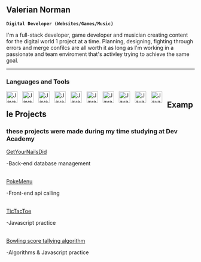 ## Valerian Norman

**`Digital Developer (Websites/Games/Music)`**

I'm a full-stack developer, game developer and musician creating content for the digital world 1 project at a time. Planning, designing, fighting through errors and merge confilcs are all worth it as long as I'm working in a passionate and team enviroment that's activley trying to achieve the same goal.

---

### Languages and Tools

<img align="left" alt="Javascript" width="30px" style="padding-right:10px;" src="https://cdn.jsdelivr.net/gh/devicons/devicon@latest/icons/typescript/typescript-original.svg"/>
<img align="left" alt="Javascript" width="30px" style="padding-right:10px;" src="https://cdn.jsdelivr.net/gh/devicons/devicon@latest/icons/javascript/javascript-original.svg"/>
<img align="left" alt="Javascript" width="30px" style="padding-right:10px;" src="https://cdn.jsdelivr.net/gh/devicons/devicon@latest/icons/react/react-original.svg"/>
<img align="left" alt="Javascript" width="30px" style="padding-right:10px;" src="https://cdn.jsdelivr.net/gh/devicons/devicon@latest/icons/csharp/csharp-original.svg"/>
<img align="left" alt="Javascript" width="30px" style="padding-right:10px;" src="https://cdn.jsdelivr.net/gh/devicons/devicon@latest/icons/html5/html5-original.svg"/>
<img align="left" alt="Javascript" width="30px" style="padding-right:10px;" src="https://cdn.jsdelivr.net/gh/devicons/devicon@latest/icons/css3/css3-original.svg"/>
<img align="left" alt="Javascript" width="30px" style="padding-right:10px;" src="https://cdn.jsdelivr.net/gh/devicons/devicon@latest/icons/sqlite/sqlite-original.svg"/>
<img align="left" alt="Javascript" width="30px" style="padding-right:10px;" src="https://cdn.jsdelivr.net/gh/devicons/devicon@latest/icons/knexjs/knexjs-original.svg"/>
<img align="left" alt="Javascript" width="30px" style="padding-right:10px;" src="https://cdn.jsdelivr.net/gh/devicons/devicon@latest/icons/unity/unity-original.svg"/>
<img align="left" alt="Javascript" width="30px" style="padding-right:10px;" src="https://cdn.jsdelivr.net/gh/devicons/devicon@latest/icons/git/git-original.svg"/>

#

## Example Projects

### these projects were made during my time studying at Dev Academy

<a href="https://github.com/kahikatea-2024/GetYourNailsDid">GetYourNailsDid</a> <p>-Back-end database management</p></br>
<a href="https://github.com/kahikatea-2024/Team-Piano">PokeMenu</a><p>-Front-end api calling</p></br>
<a href="https://github.com/valerian-norman/tic-tac-toe">TicTacToe</a><p>-Javascript practice</p></br>
<a href="https://github.com/kahikatea-2024/tdd-bowling-kata/tree/val-solo">Bowling score tallying algorithm</a><p>-Algorithms & Javascript practice</p></br>